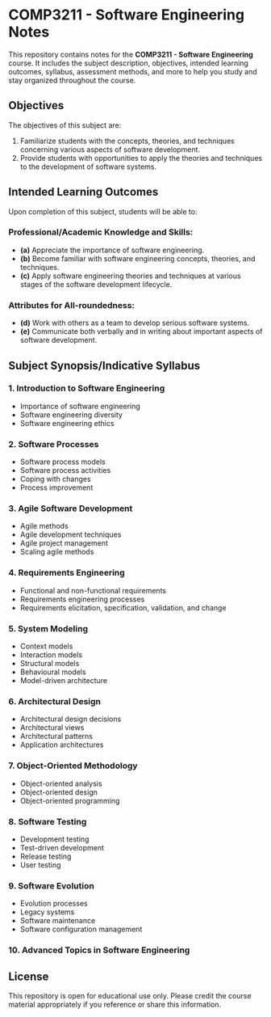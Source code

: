 # COMP3211 - Software Engineering Notes

This repository contains notes for the **COMP3211 - Software Engineering** course. It includes the subject description, objectives, intended learning outcomes, syllabus, assessment methods, and more to help you study and stay organized throughout the course.

## Objectives

The objectives of this subject are:
1. Familiarize students with the concepts, theories, and techniques concerning various aspects of software development.
2. Provide students with opportunities to apply the theories and techniques to the development of software systems.

## Intended Learning Outcomes

Upon completion of this subject, students will be able to:

### Professional/Academic Knowledge and Skills:
- **(a)** Appreciate the importance of software engineering.
- **(b)** Become familiar with software engineering concepts, theories, and techniques.
- **(c)** Apply software engineering theories and techniques at various stages of the software development lifecycle.

### Attributes for All-roundedness:
- **(d)** Work with others as a team to develop serious software systems.
- **(e)** Communicate both verbally and in writing about important aspects of software development.

## Subject Synopsis/Indicative Syllabus

### 1. **Introduction to Software Engineering**
- Importance of software engineering
- Software engineering diversity
- Software engineering ethics

### 2. **Software Processes**
- Software process models
- Software process activities
- Coping with changes
- Process improvement

### 3. **Agile Software Development**
- Agile methods
- Agile development techniques
- Agile project management
- Scaling agile methods

### 4. **Requirements Engineering**
- Functional and non-functional requirements
- Requirements engineering processes
- Requirements elicitation, specification, validation, and change

### 5. **System Modeling**
- Context models
- Interaction models
- Structural models
- Behavioural models
- Model-driven architecture

### 6. **Architectural Design**
- Architectural design decisions
- Architectural views
- Architectural patterns
- Application architectures

### 7. **Object-Oriented Methodology**
- Object-oriented analysis
- Object-oriented design
- Object-oriented programming

### 8. **Software Testing**
- Development testing
- Test-driven development
- Release testing
- User testing

### 9. **Software Evolution**
- Evolution processes
- Legacy systems
- Software maintenance
- Software configuration management

### 10. **Advanced Topics in Software Engineering**

## License
This repository is open for educational use only. Please credit the course material appropriately if you reference or share this information.

